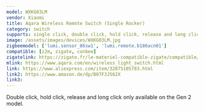 ```yaml
---
model: WXKG03LM
vendor: Xiaomi
title: Aqara Wireless Remote Switch (Single Rocker)
category: switch
supports: single click, double click, hold click, release and long click, batterypct
image: /assets/images/devices/WXKG03LM.jpg
zigbeemodel: ['lumi.sensor_86sw1', 'lumi.remote.b186acn01']
compatible: [z2m, zigate, conbee]
zigatelink: https://zigate.fr/le-materiel-compatible-zigate/compatible/interrupteurmuralsurpilesimpletouche
mlink: https://www.aqara.com/en/wireless_light_switch.html
link: https://www.aliexpress.com/item/32875105783.html
link2: https://www.amazon.de/dp/B07F3J562X
link3: 
---
```

Double click, hold click, release and long click only available on the Gen 2 model.

